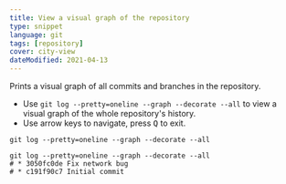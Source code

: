 ```yaml
---
title: View a visual graph of the repository
type: snippet
language: git
tags: [repository]
cover: city-view
dateModified: 2021-04-13
---
```


Prints a visual graph of all commits and branches in the repository.

- Use `git log --pretty=oneline --graph --decorate --all` to view a visual graph of the whole repository's history.
- Use arrow keys to navigate, press <kbd>Q</kbd> to exit.

```shell
git log --pretty=oneline --graph --decorate --all
```

```shell
git log --pretty=oneline --graph --decorate --all
# * 3050fc0de Fix network bug
# * c191f90c7 Initial commit
```
